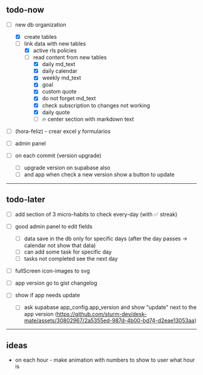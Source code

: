 ## todo-now

- [ ] new db organization
    - [x] create tables
    - [ ] link data with new tables
        - [x] active rls policies
        - [ ] read content from new tables
            - [x] daily md_text
            - [x] daily calendar
            - [x] weekly md_text
            - [x] goal
            - [x] custom quote
            - [x] do not forget md_text
            - [x] check subscription to changes not working
            - [x] daily quote
            - [ ] 🔥 center section with markdown text

- [ ] (hora-feliz) - crear excel y formularios

- [ ] admin panel

- [ ] on each commit (version upgrade)
    - [ ] upgrade version on supabase also
    - [ ] and app when check a new version show a button to update

---

## todo-later

- [ ] add section of 3 micro-habits to check every-day (with ✅ streak)

- [ ] good admin panel to edit fields
    - [ ] data save in the db only for specific days (after the day passes -> calendar not show that data)
    - [ ] can add some task for specific day
    - [ ] tasks not completed see the next day
- [ ] fullScreen icon-images to svg

- [ ] app version go to gist changelog

- [ ] show if app needs update
    - [ ] ask supabase app_config.app_version and show "update" next to the app version (https://github.com/sturm-dev/desk-mate/assets/30802967/2a5355ed-987d-4b00-bd74-d2eae13053aa)

---

## ideas

- on each hour - make animation with numbers to show to user what hour is